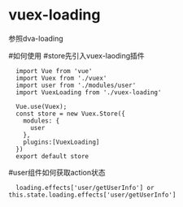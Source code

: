 # vuex-loading
参照dva-loading

#如何使用
#store先引入vuex-laoding插件
```
  import Vue from 'vue'
  import Vuex from './vuex'
  import user from './modules/user'
  import VuexLoading from './vuex-loading'

  Vue.use(Vuex);
  const store = new Vuex.Store({
    modules: {
      user
    },
    plugins:[VuexLoading]
  })
  export default store
```
#user组件如何获取action状态
```
  loading.effects['user/getUserInfo'] or this.state.loading.effects['user/getUserInfo']
```


